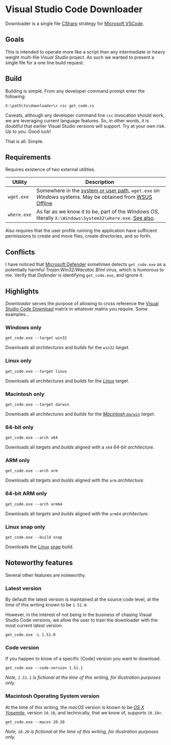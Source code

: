 # Visual Studio Code Downloader

Downloader is a single file [CSharp](https://docs.microsoft.com/en-us/dotnet/csharp/) strategy for [Microsoft VSCode](https://code.visualstudio.com/).

## Goals

This is intended to operate more like a script than any intermediate or heavy weight multi-file <em>Visual Studio</em> project. As such we wanted to present a single file for a one line build request.

## Build

Building is simple. From any developer command prompt enter the following:

```
X:\path\to\downloader\> csc get_code.cs
```

Caveats, although any developer command line `csc` invocation should work, we are leveraging current language features. So, in other words, it is doubtful that earlier Visual Studio versions will support. Try at your own risk. Up to you. Good luck!

That is all. Simple.

## Requirements

Requires existence of two external utilities.

|Utility|Description|
|-------|-----------|
|`wget.exe`|Somewhere in the [system or user path](https://docs.microsoft.com/en-us/windows-server/administration/windows-commands/path), `wget.exe` on _Windows_ systems. May be obtained from [WSUS Offline](https://download.wsusoffline.net/)|
|`where.exe`|As far as we know it to be, part of the _Windows OS_, literally `X:\Windows\System32\where.exe`. [See also](https://www.exefiles.com/en/exe/where-exe).|

Also requires that the user profile running the application have sufficient permissions to create and move files, create directories, and so forth.

## Conflicts

I have noticed that [Microsoft Defender](https://docs.microsoft.com/en-us/windows/security/threat-protection/microsoft-defender-antivirus/microsoft-defender-antivirus-in-windows-10) sometimes detects `get_code.exe` as a potentially harmful _Trojan:Win32/Wacatac.B!ml_ virus, which is humorous to me. Verify that _Defender_ is identifying `get_code.exe`, and ignore it.

## Highlights

_Downloader_ serves the purpose of allowing to cross reference the [Visual Studio Code Download](https://code.visualstudio.com/Download) matrix in whatever matrix you require. Some examples...

### Windows only

```
get_code.exe --target win32
```

Downloads all _architectures_ and _builds_ for the `win32` _target_.

### Linux only

```
get_code.exe --target linux
```

Downloads all _architectures_ and _builds_ for the [_Linux_](https://en.wikipedia.org/wiki/Linux) target.

### Macintosh only

```
get_code.exe --target darwin
```

Downloads all _architectures_ and _builds_ for the [_Macintosh_ `darwin`](https://en.wikipedia.org/wiki/Darwin_%28operating_system%29) _target_.

### 64-bit only

```
get_code.exe --arch x64
```

Downloads all _targets_ and _builds_ aligned with a `x64` _64-bit_ _architecture_.

### ARM only

```
get_code.exe --arch arm
```

Downloads all _targets_ and _builds_ aligned with the `arm` _architecture_.

### 64-bit ARM only

```
get_code.exe --arch arm64
```

Downloads all _targets_ and _builds_ aligned with the `arm64` _architecture_.

### Linux snap only

```
get_code.exe --build snap
```

Downloads the [_Linux_](https://en.wikipedia.org/wiki/Linux) [snap](https://en.wikipedia.org/wiki/Snap_(package_manager)) build.

## Noteworthy features

Several other features are noteworthy.

### Latest version

By default the latest version is maintained at the source code level, at the time of this writing known to be `1.51.0`.

However, in the interest of not being in the business of chasing Visual Studio Code versions, we allow the user to train the downloader with the most current latest version.

```
get_code.exe -L 1.51.0
```

### Code version

If you happen to know of a specific [Code] version you want to download.

```
get_code.exe --code-version 1.51.1
```

_Note, `1.51.1` is fictional at the time of this writing, for illustration purposes only._

### Macintosh Operating System version

At the time of this writing, the _macOS_ version is known to be [_OS X Yosemite_](https://en.wikipedia.org/wiki/OS_X_Yosemite), version `10.10`, and technically, that we know of, supports `10.10+`.

```
get_code.exe --macos 20.20
```

_Note, `10.20` is fictional at the time of this writing, for illustration purposes only._

